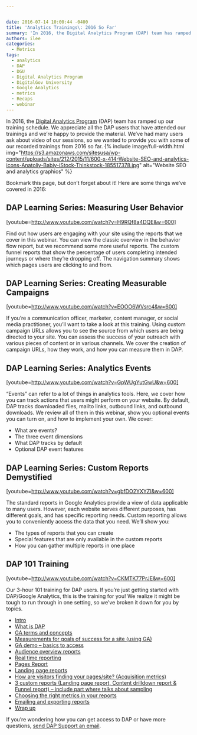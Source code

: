 ```yaml
---


date: 2016-07-14 10:00:44 -0400
title: 'Analytics Trainings\: 2016 So Far'
summary: 'In 2016, the Digital Analytics Program (DAP) team has ramped up our training schedule. We appreciate all the DAP users that have attended our trainings and we&rsquo;re happy to provide the material. We&rsquo;ve had many users ask about video of our sessions, so we wanted to provide you with some of our recorded trainings from'
authors: ilee
categories:
  - Metrics
tags:
  - analytics
  - DAP
  - DGU
  - Digital Analytics Program
  - DigitalGov University
  - Google Analytics
  - metrics
  - Recaps
  - webinar
---
```


In 2016, the [Digital Analytics Program](http://WHATEVER/services/dap) (DAP) team has ramped up our training schedule. We appreciate all the DAP users that have attended our trainings and we’re happy to provide the material. We’ve had many users ask about video of our sessions, so we wanted to provide you with some of our recorded trainings from 2016 so far. 
{% include image/full-width.html img="https://s3.amazonaws.com/sitesusa/wp-content/uploads/sites/212/2015/11/600-x-414-Website-SEO-and-analytics-icons-Anatoliy-Babiy-iStock-Thinkstock-185517378.jpg" alt="Website SEO and analytics graphics" %} 

Bookmark this page, but don’t forget about it! Here are some things we’ve covered in 2016:

## DAP Learning Series: Measuring User Behavior

[youtube=http://www.youtube.com/watch?v=H9RQf8a4DQE&w=600]
  
Find out how users are engaging with your site using the reports that we cover in this webinar. You can view the classic overview in the behavior flow report, but we recommend some more useful reports. The custom funnel reports that show the percentage of users completing intended journeys or where they’re dropping off. The navigation summary shows which pages users are clicking to and from.

## DAP Learning Series: Creating Measurable Campaigns

[youtube=http://www.youtube.com/watch?v=EOOO6WVsrc4&w=600]
  
If you’re a communication officer, marketer, content manager, or social media practitioner, you’ll want to take a look at this training. Using custom campaign URLs allows you to see the source from which users are being directed to your site. You can assess the success of your outreach with various pieces of content or in various channels. We cover the creation of campaign URLs, how they work, and how you can measure them in DAP.

## DAP Learning Series: Analytics Events

[youtube=http://www.youtube.com/watch?v=GpWUgYutGwU&w=600]
  
“Events” can refer to a lot of things in analytics tools. Here, we cover how you can track actions that users might perform on your website. By default, DAP tracks downloaded files, mailto links, outbound links, and outbound downloads. We review all of them in this webinar, show you optional events you can turn on, and how to implement your own. We cover:

  * What are events?
  * The three event dimensions
  * What DAP tracks by default
  * Optional DAP event features

## DAP Learning Series: Custom Reports Demystified

[youtube=http://www.youtube.com/watch?v=gbfDO2YXYZI&w=600]
  
The standard reports in Google Analytics provide a view of data applicable to many users. However, each website serves different purposes, has different goals, and has specific reporting needs. Custom reporting allows you to conveniently access the data that you need. We’ll show you:

  * The types of reports that you can create
  * Special features that are only available in the custom reports
  * How you can gather multiple reports in one place

## DAP 101 Training

[youtube=http://www.youtube.com/watch?v=CKMTK77PrJE&w=600]
  
Our 3-hour 101 training for DAP users. If you’re just getting started with DAP/Google Analytics, this is the training for you! We realize it might be tough to run through in one setting, so we’ve broken it down for you by topics.

  * [Intro](https://www.youtube.com/watch?feature=player_embedded&v=CKMTK77PrJE#t=0) 
  * [What is DAP](https://www.youtube.com/watch?feature=player_embedded&v=CKMTK77PrJE#t=106) 
  * [GA terms and concepts](https://www.youtube.com/watch?feature=player_embedded&v=CKMTK77PrJE#t=368)
  * [Measurements for goals of success for a site (using GA)](https://www.youtube.com/watch?feature=player_embedded&v=CKMTK77PrJE#t=972) 
  * [GA demo &#8211; basics to access](https://www.youtube.com/watch?feature=player_embedded&v=CKMTK77PrJE#t=1596) 
  * [Audience overview reports](https://www.youtube.com/watch?feature=player_embedded&v=CKMTK77PrJE#t=1738) 
  * [Real time reporting](https://www.youtube.com/watch?feature=player_embedded&v=CKMTK77PrJE#t=2245) 
  * [Pages Report](https://www.youtube.com/watch?feature=player_embedded&v=CKMTK77PrJE#t=2414)
  * [Landing page reports](https://www.youtube.com/watch?feature=player_embedded&v=CKMTK77PrJE#t=3012)
  * [How are visitors finding your pages/site? (Acquisition metrics)](https://www.youtube.com/watch?feature=player_embedded&v=CKMTK77PrJE#t=4612)
  * [3 custom reports (Landing page report, Content drilldown report & Funnel report) &#8211; include part where talks about sampling](https://www.youtube.com/watch?feature=player_embedded&v=CKMTK77PrJE#t=6704) 
  * [Choosing the right metrics in your reports](https://www.youtube.com/watch?feature=player_embedded&v=CKMTK77PrJE#t=6826)
  * [Emailing and exporting reports](https://www.youtube.com/watch?feature=player_embedded&v=CKMTK77PrJE#t=8751)
  * [Wrap up](https://www.youtube.com/watch?feature=player_embedded&v=CKMTK77PrJE#t=8795)

If you’re wondering how you can get access to DAP or have more questions, [send DAP Support an email](mailto:dap@support.WHATEVER).